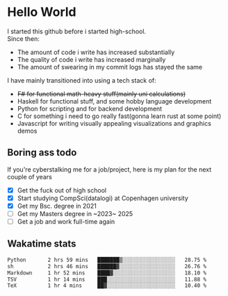 # Hello World

I started this github before i started high-school.  
Since then:
- The amount of code i write has increased substantially
- The quality of code i write has increased marginally
- The amount of swearing in my commit logs has stayed the same

I have mainly transitioned into using a tech stack of:
- ~~F# for functional math-heavy stuff(mainly uni calculations)~~
- Haskell for functional stuff, and some hobby language development
- Python for scripting and for backend development
- C for something i need to go really fast(gonna learn rust at some point)
- Javascript for writing visually appealing visualizations and graphics demos

## Boring ass todo
If you're cyberstalking me for a job/project, here is my plan for the next couple of years
- [x] Get the fuck out of high school
- [x] Start studying CompSci(datalogi) at Copenhagen university
- [x] Get my Bsc. degree in 2021
- [ ] Get my Masters degree in ~2023~ 2025
- [ ] Get a job and work full-time again

## Wakatime stats
<!--START_SECTION:waka-->

```txt
Python       2 hrs 59 mins   ███████▒░░░░░░░░░░░░░░░░░   28.75 %
sh           2 hrs 46 mins   ██████▓░░░░░░░░░░░░░░░░░░   26.76 %
Markdown     1 hr 52 mins    ████▓░░░░░░░░░░░░░░░░░░░░   18.10 %
TSV          1 hr 14 mins    ███░░░░░░░░░░░░░░░░░░░░░░   11.88 %
TeX          1 hr 4 mins     ██▓░░░░░░░░░░░░░░░░░░░░░░   10.40 %
```

<!--END_SECTION:waka-->
